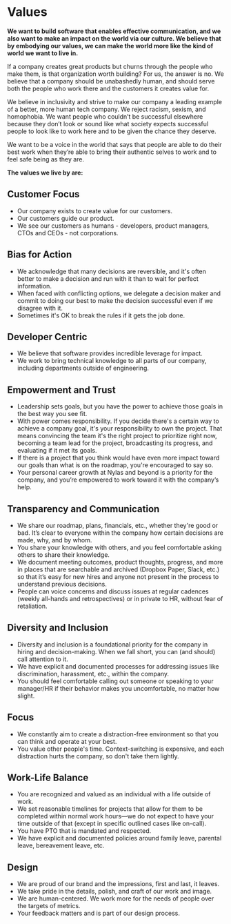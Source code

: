 # Values

**We want to build software that enables effective communication, and we also want to make an impact on the world via our culture. We believe that by embodying our values, we can make the world more like the kind of world we want to live in.**

If a company creates great products but churns through the people who make them, is that organization worth building? For us, the answer is no. We believe that a company should be unabashedly human, and should serve both the people who work there and the customers it creates value for.

We believe in inclusivity and strive to make our company a leading example of a better, more human tech company. We reject racism, sexism, and homophobia. We want people who couldn’t be successful elsewhere because they don’t look or sound like what society expects successful people to look like to work here and to be given the chance they deserve.

We want to be a voice in the world that says that people are able to do their best work when they’re able to bring their authentic selves to work and to feel safe being as they are.

**The values we live by are:**

## Customer Focus
- Our company exists to create value for our customers.
- Our customers guide our product.
- We see our customers as humans - developers, product managers, CTOs and CEOs - not corporations.

## Bias for Action
- We acknowledge that many decisions are reversible, and it's often better to make a decision and run with it than to wait for perfect information.
- When faced with conflicting options, we delegate a decision maker and commit to doing our best to make the decision successful even if we disagree with it.
- Sometimes it's OK to break the rules if it gets the job done.

## Developer Centric
- We believe that software provides incredible leverage for impact.
- We work to bring technical knowledge to all parts of our company, including departments outside of engineering.

## Empowerment and Trust

- Leadership sets goals, but you have the power to achieve those goals in the best way you see fit.
- With power comes responsibility. If you decide there's a certain way to achieve a company goal, it's your responsibility to own the project. That means convincing the team it's the right project to prioritize right now, becoming a team lead for the project, broadcasting its progress, and evaluating if it met its goals.
- If there is a project that you think would have even more impact toward our goals than what is on the roadmap, you're encouraged to say so.
- Your personal career growth at Nylas and beyond is a priority for the company, and you’re empowered to work toward it with the company’s help.

## Transparency and Communication

- We share our roadmap, plans, financials, etc., whether they're good or bad. It’s clear to everyone within the company how certain decisions are made, why, and by whom.
- You share your knowledge with others, and you feel comfortable asking others to share their knowledge.
- We document meeting outcomes, product thoughts, progress, and more in places that are searchable and archived (Dropbox Paper, Slack, etc.) so that it’s easy for new hires and anyone not present in the process to understand previous decisions.
- People can voice concerns and discuss issues at regular cadences (weekly all-hands and retrospectives) or in private to HR, without fear of retaliation.

## Diversity and Inclusion

- Diversity and inclusion is a foundational priority for the company in hiring and decision-making. When we fall short, you can (and should) call attention to it.
- We have explicit and documented processes for addressing issues like discrimination, harassment, etc., within the company.
- You should feel comfortable calling out someone or speaking to your manager/HR if their behavior makes you uncomfortable, no matter how slight.

## Focus

- We constantly aim to create a distraction-free environment so that you can think and operate at your best.
- You value other people's time. Context-switching is expensive, and each distraction hurts the company, so don't take them lightly.

## Work-Life Balance
- You are recognized and valued as an individual with a life outside of work.
- We set reasonable timelines for projects that allow for them to be completed within normal work hours—we do not expect to have your time outside of that (except in specific outlined cases like on-call).
- You have PTO that is mandated and respected.
- We have explicit and documented policies around family leave, parental leave, bereavement leave, etc.

## Design
- We are proud of our brand and the impressions, first and last, it leaves.
- We take pride in the details, polish, and craft of our work and image.
- We are human-centered. We work more for the needs of people over the targets of metrics.
- Your feedback matters and is part of our design process.
